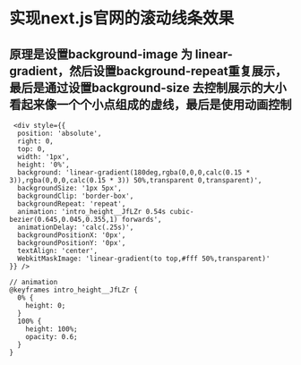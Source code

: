 # 实现next.js官网的滚动线条效果

## 原理是设置background-image 为 linear-gradient，然后设置background-repeat重复展示，最后是通过设置background-size 去控制展示的大小 看起来像一个个小点组成的虚线，最后是使用动画控制
```
 <div style={{
  position: 'absolute',
  right: 0,
  top: 0,
  width: '1px',
  height: '0%',
  background: 'linear-gradient(180deg,rgba(0,0,0,calc(0.15 * 3)),rgba(0,0,0,calc(0.15 * 3)) 50%,transparent 0,transparent)',
  backgroundSize: '1px 5px',
  backgroundClip: 'border-box',
  backgroundRepeat: 'repeat',
  animation: 'intro_height__JfLZr 0.54s cubic-bezier(0.645,0.045,0.355,1) forwards',
  animationDelay: 'calc(.25s)',
  backgroundPositionX: '0px',
  backgroundPositionY: '0px',
  textAlign: 'center',
  WebkitMaskImage: 'linear-gradient(to top,#fff 50%,transparent)'
}} />

// animation
@keyframes intro_height__JfLZr {
  0% {
    height: 0;
  }
  100% {
    height: 100%;
    opacity: 0.6;
  }
}
```
